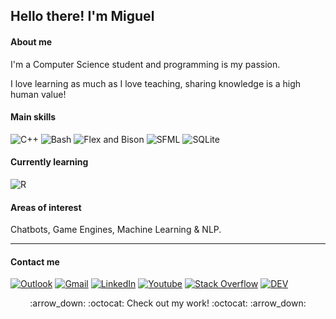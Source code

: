 
## Hello there! I'm Miguel

#### About me
I'm a Computer Science student and programming is my passion.

I love learning as much as I love teaching, sharing knowledge is a high human value!

#### Main skills 
![C++](https://img.shields.io/badge/C++-blue?logo=c%2B%2B&logoColor=white&style=flat-square)
![Bash](https://img.shields.io/badge/-Bash-purple?style=flat-square&logo=GNU+bash&logoColor=white)
![Flex and Bison](https://img.shields.io/badge/-Flex%20%26%20Bison-orange?style=flat-square&logo=GNU&logoColor=white)
![SFML](https://img.shields.io/badge/-SFML-green?style=flat-square)
![SQLite](https://img.shields.io/badge/SQLite-gray?logo=sqlite&logoColor=white&style=flat-square)

#### Currently learning
![R](https://img.shields.io/badge/-R-brown?style=flat-square&logo=R&logoColor=white)

#### Areas of interest
Chatbots, Game Engines, Machine Learning & NLP.
***
#### Contact me

[![Outlook](https://img.shields.io/badge/-Outlook-blue?&style=flat-square&logo=microsoft%20outlook&logoColor=white)](mailto:miguelmejiajimenez@hotmail.com)
[![Gmail](https://img.shields.io/badge/-Gmail-red?&style=flat-square&logo=gmail&logoColor=white)](mailto:miguelmjvg@gmail.com)
[![LinkedIn](https://img.shields.io/badge/-LinkedIn-blue?style=flat-square&logo=linkedin&logoColor=white)](https://www.linkedin.com/in/miguel-mej%C3%ADa-jim%C3%A9nez/?locale=en_US)
[![Youtube](https://img.shields.io/badge/-YouTube-red?style=flat-square&logo=youtube&logColor=red)](https://www.youtube.com/channel/UCUT1z5Tf6y68_nRvRGCaq-g)
[![Stack Overflow](https://img.shields.io/badge/-Stack_Overflow-gray?&style=flat-square&logo=stack%20overflow&logoColor=orange)](https://stackoverflow.com/users/8757033/miguel?tab=profile)
[![DEV](https://img.shields.io/badge/-DEV-black?&style=flat-square&logo=dev.to&logoColor=white)](https://dev.to/miguelmj)


<p align="center">:arrow_down: :octocat: Check out my work! :octocat: :arrow_down:</p>

<!--
<img src="https://img.shields.io/github/followers/MiguelMJ?label=Follow&style=social">
![My GitHub stats](https://github-readme-stats.vercel.app/api?username=MiguelMJ&show_icons=true&theme=tokyonight)
[![Top Langs](https://github-readme-stats.vercel.app/api/top-langs/?username=MiguelMJ&layout=compact)](https://github.com/MiguelMJ/github-readme-stats)
-->
